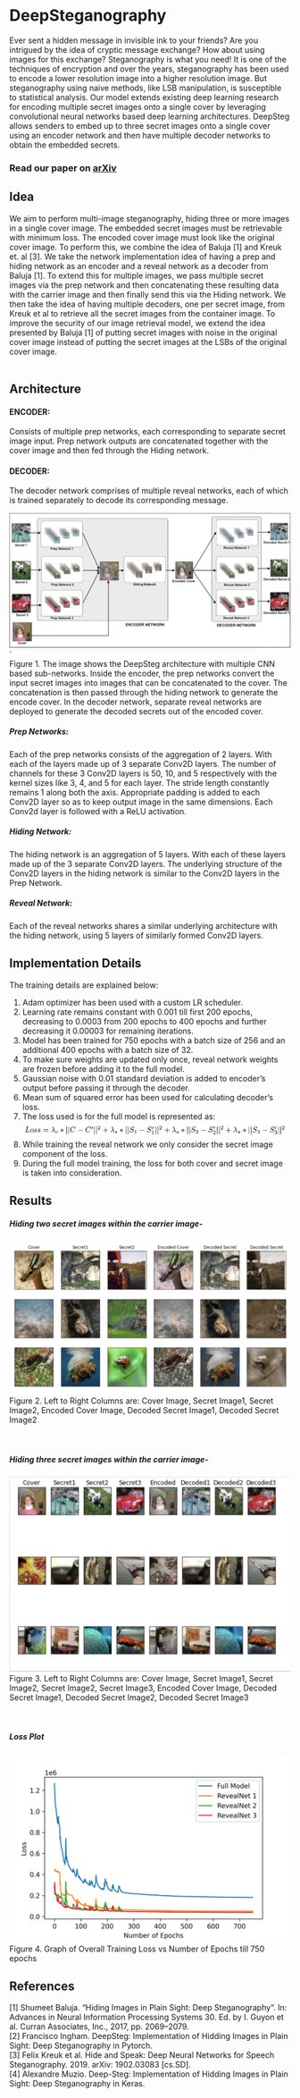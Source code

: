 # DeepSteganography
Ever sent a hidden message in invisible ink to your friends? Are you intrigued by the idea of cryptic message exchange? How about using images for this exchange? Steganography is what you need! It is one of the techniques of encryption and over the years, steganography has been used to encode a lower resolution image into a higher resolution image. But steganography using naive methods, like LSB manipulation, is susceptible to statistical analysis. Our model extends existing deep learning research for encoding multiple secret images onto a single cover by leveraging convolutional neural networks based deep learning architectures. DeepSteg allows senders to embed up to three secret images onto a single cover using an encoder network and then have multiple decoder networks to obtain the embedded secrets.




### Read our paper on [arXiv](https://arxiv.org/pdf/2101.00350.pdf)




## Idea
We aim to perform multi-image steganography, hiding three or more images in a single cover image. The embedded secret images must be retrievable with minimum loss. The encoded cover image must look like the original cover image. To perform this, we combine the idea of Baluja [1] and Kreuk et. al [3]. We take the network implementation idea of having a prep and hiding network as an encoder and a reveal network as a decoder from Baluja [1]. To extend this for multiple images, we pass multiple secret images via the
prep network and then concatenating these resulting data with the carrier image and then finally send this via the Hiding network. We then take the idea of having multiple decoders, one per secret image, from Kreuk et al to retrieve all the secret images from the container image.
To improve the security of our image retrieval model, we extend the idea presented by Baluja [1] of putting secret images with noise in the original cover image instead of putting the secret images at the LSBs of the original cover image.
</br>
</br>

## Architecture

#### ENCODER: 
Consists of multiple prep networks, each corresponding to separate secret image input. Prep network outputs are concatenated together with the cover image and then fed through the Hiding network.  
#### DECODER: 
The decoder network comprises of multiple reveal networks, each of which is trained separately to decode its corresponding message.  


[![Alt text](https://github.com/JapsimarSinghWahi/DeepSteganography/blob/master/Images/model.png)](https://www.youtube.com/watch?v=-lsr638W6KU&feature=youtu.be)`  
Figure 1. The image shows the DeepSteg architecture with multiple CNN based sub-networks. Inside the encoder, the prep networks convert the input secret images into images that can be concatenated to the cover. The concatenation is then passed through the hiding network to generate the encode cover. In the decoder network, separate reveal networks are deployed to generate the decoded secrets out of the encoded cover.

##### Prep Networks:
Each of the prep networks consists of the aggregation of 2 layers. With each of the layers made up of 3 separate Conv2D layers. The number of channels for these 3 Conv2D layers is 50, 10, and 5 respectively with the kernel sizes like 3, 4, and 5 for each
layer. The stride length constantly remains 1 along both the axis. Appropriate padding is added to each Conv2D layer so as to keep output image in the same dimensions. Each
Conv2d layer is followed with a ReLU activation.
##### Hiding Network:
The hiding network is an aggregation of 5 layers. With each of these layers made up of the 3 separate Conv2D layers. The underlying structure of the Conv2D
layers in the hiding network is similar to the Conv2D layers in the Prep Network.
##### Reveal Network:
Each of the reveal networks shares a similar underlying architecture with the hiding network, using 5 layers of similarly formed Conv2D layers.





## Implementation Details
The training details are explained below:
1. Adam optimizer has been used with a custom LR scheduler.
2. Learning rate remains constant with 0.001 till first 200 epochs, decreasing to 0.0003 from 200 epochs to 400 epochs and further decreasing it 0.00003 for remaining iterations.
3. Model has been trained for 750 epochs with a batch size of 256 and an additional 400 epochs with a batch size of 32.
4. To make sure weights are updated only once, reveal network weights are frozen before adding it to the full model.
5. Gaussian noise with 0.01 standard deviation is added to encoder’s output before passing it through the decoder.
6. Mean sum of squared error has been used for calculating decoder’s loss.
7. The loss used is for the full model is represented as:  
![Alt text](https://github.com/JapsimarSinghWahi/DeepSteganography/blob/master/Images/Loss%20Function.PNG)
8. While training the reveal network we only consider the secret image component of the loss.
9. During the full model training, the loss for both cover and secret image is taken into
consideration.



## Results

##### Hiding two secret images within the carrier image-
![Alt text](https://github.com/JapsimarSinghWahi/DeepSteganography/blob/master/Images/Results.png)
Figure 2. Left to Right Columns are: Cover Image, Secret Image1, Secret Image2, Encoded Cover Image, Decoded Secret Image1, Decoded Secret Image2  
</br>
</br>

##### Hiding three secret images within the carrier image-
![Alt text](https://github.com/JapsimarSinghWahi/DeepSteganography/blob/master/Images/Results_3images.png)
Figure 3. Left to Right Columns are: Cover Image, Secret Image1, Secret Image2, Secret Image2, Secret Image3, Encoded Cover Image, Decoded Secret Image1, Decoded Secret Image2, Decoded Secret Image3  
</br>
</br>

##### Loss Plot
![Alt text](https://github.com/JapsimarSinghWahi/DeepSteganography/blob/master/Images/loss.png)
Figure 4. Graph of Overall Training Loss vs Number of Epochs till 750 epochs

## References
[1] Shumeet Baluja. “Hiding Images in Plain Sight: Deep Steganography”. In: Advances in Neural Information Processing Systems 30. Ed. by I. Guyon et al. Curran Associates, Inc., 2017, pp. 2069–2079.   
[2] Francisco Ingham. DeepSteg: Implementation of Hidding Images in Plain Sight: Deep Steganography in Pytorch.   
[3] Felix Kreuk et al. Hide and Speak: Deep Neural Networks for Speech Steganography. 2019. arXiv: 1902.03083 [cs.SD].  
[4] Alexandre Muzio. Deep-Steg: Implementation of Hidding Images in Plain Sight: Deep Steganography in Keras.  
